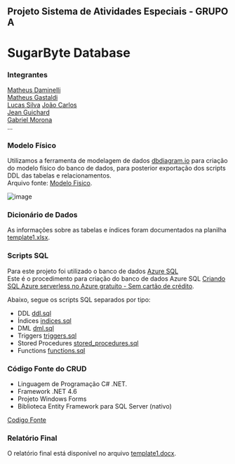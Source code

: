 ## Projeto Sistema de Atividades Especiais - GRUPO A

# SugarByte Database

### Integrantes
[Matheus Daminelli](https://github.com/daminellis)<br>
[Matheus Gastaldi](https://github.com/Matheus2037)<br>
[Lucas Silva](https://github.com/Lorrust)
[João Carlos](https://github.com/Churima)<br>
[Jean Guichard](https://github.com/Guichardx2)<br>
[Gabriel Morona](https://github.com/M0rona)<br>
...

### Modelo Físico
Utilizamos a ferramenta de modelagem de dados [dbdiagram.io](https://dbdiagram.io/) para criação do modelo físico do banco de dados, para posterior exportação dos scripts DDL das tabelas e relacionamentos.<br>
Arquivo fonte: [Modelo Fisico](https://dbdiagram.io/d/SugarByte-666a286ba179551be6bdd9ad).<br>

![image](https://github.com/daminellis/projeto_banco_doceria/assets/91230559/31c3a374-c607-4f44-ad2c-f13807bd04a2)
  
### Dicionário de Dados
As informações sobre as tabelas e índices foram documentados na planilha [template1.xlsx](dicionario_dados/template1.xlsx).

### Scripts SQL
Para este projeto foi utilizado o banco de dados [Azure SQL](https://azure.microsoft.com/pt-br/products/azure-sql/database) <br>
Este é o procedimento para criação do banco de dados Azure SQL [Criando SQL Azure serverless no Azure gratuito - Sem cartão de crédito](https://github.com/jlsilva01/sql-azure-satc).

Abaixo, segue os scripts SQL separados por tipo:
+ DDL [ddl.sql](DDLDOCERIA.sql)
+ Índices [indices.sql](cripts_sql/indice.sql)
+ DML [dml.sql](DMLDOCERIA.sql)
+ Triggers [triggers.sql](scripts_sql/triggers.sql)
+ Stored Procedures [stored_procedures.sql](scripts_sql/stored_procedures.sql)
+ Functions [functions.sql](scripts_sql/functions.sql)

### Código Fonte do CRUD
- Linguagem de Programação C# .NET.<br>
- Framework .NET 4.6
- Projeto Windows Forms
- Biblioteca Entity Framework para SQL Server (nativo)

[Codigo Fonte](fonte/)

### Relatório Final
O relatório final está disponível no arquivo [template1.docx](relatorio/template1.docx).
